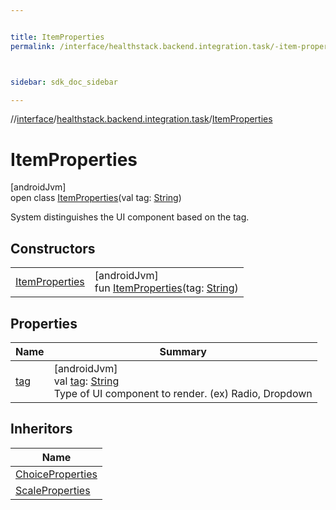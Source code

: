 ```yaml
---


title: ItemProperties
permalink: /interface/healthstack.backend.integration.task/-item-properties/index.html



sidebar: sdk_doc_sidebar

---
```



//[interface](/bi_interface.html)/[healthstack.backend.integration.task](../index.html)/[ItemProperties](index.html)



# ItemProperties



[androidJvm]\
open class [ItemProperties](index.html)(val tag: [String](https://kotlinlang.org/api/latest/jvm/stdlib/kotlin/-string/index.html))

System distinguishes the UI component based on the tag.



## Constructors


| | |
|---|---|
| [ItemProperties](-item-properties.html) | [androidJvm]<br>fun [ItemProperties](-item-properties.html)(tag: [String](https://kotlinlang.org/api/latest/jvm/stdlib/kotlin/-string/index.html)) |


## Properties


| Name | Summary |
|---|---|
| [tag](tag.html) | [androidJvm]<br>val [tag](tag.html): [String](https://kotlinlang.org/api/latest/jvm/stdlib/kotlin/-string/index.html)<br>Type of UI component to render. (ex) Radio, Dropdown |


## Inheritors


| Name |
|---|
| [ChoiceProperties](../-choice-properties/index.html) |
| [ScaleProperties](../-scale-properties/index.html) |



